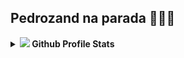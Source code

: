 ## Pedrozand na parada 🥶👨‍💻 
 
 <details>	
  <summary><a href="#"><img src="https://github.com/pedrozand/pedrozand/blob/main/images/icon_github.png"/></a><b> Github Profile Stats</b></summary>
  <img height="180em" src="https://github-readme-stats.vercel.app/api?username=pedrozand&show_icons=true&count_private=true&theme=react&hide_border=true&bg_color=1F222E&title_color=79ff97&icon_color=79ff97" />
  <img height="180em" src="https://github-readme-stats.vercel.app/api/top-langs/?username=pedrozand&exclude_repo=machine-learning&langs_count=8&layout=compact&theme=react&hide_border=true&bg_color=1F222E&title_color=79ff97&icon_color=79ff97"/>
  <br/>
</details>

  
  ##
 
<div> 
  <a href="https://www.linkedin.com/in/pedro-oliveira-644718206/</a>
  ![Snake animation](https://github.com/rafaballerini/rafaballerini/blob/output/github-contribution-grid-snake.svg)
</div>
